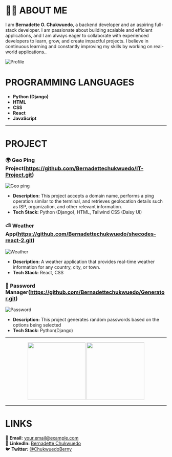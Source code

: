 # **👩‍💻 ABOUT ME**

I am **Bernadette O. Chukwuedo**, a backend developer and an aspiring full-stack developer. I am passionate about building scalable and efficient applications, and I am always eager to collaborate with experienced developers to learn, grow, and create impactful projects. I believe in continuous learning and constantly improving my skills by working on real-world applications..

![Profile](https://s3.amazonaws.com/shecodesio-production/uploads/files/000/161/266/original/softwarepro.jpg)

# **PROGRAMMING LANGUAGES**

- **Python (Django)**
- **HTML**
- **CSS**
- **React**
- **JavaScript**

---

# **PROJECT**

### 🌍 Geo Ping Project(https://github.com/Bernadettechukwuedo/IT-Project.git)

![Geo ping](https://s3.amazonaws.com/shecodesio-production/uploads/files/000/161/263/original/PROJECT1.png)

- **Description:** This project accepts a domain name, performs a ping operation similar to the terminal, and retrieves geolocation details such as ISP, organization, and other relevant information.
- **Tech Stack:** Python (Django), HTML, Tailwind CSS (Daisy UI)

### ⛅ Weather App(https://github.com/Bernadettechukwuedo/shecodes-react-2.git)

![Weather](https://s3.amazonaws.com/shecodesio-production/uploads/files/000/153/251/original/Screenshot_%2874%29.png)

- **Description:** A weather application that provides real-time weather information for any country, city, or town.
- **Tech Stack:** React, CSS

### 🔐 Password Manager(https://github.com/Bernadettechukwuedo/Generator.git)

![Password](https://s3.amazonaws.com/shecodesio-production/uploads/files/000/153/246/original/Screenshot_%2873%29.png)

- **Description:** This project generates random passwords based on the options being selected
- **Tech Stack:** Python(Django)

---

<p align="center">
  <img src="https://github-readme-stats.vercel.app/api/top-langs/?username=BernadetteChukwuedo&layout=compact&theme=radical" height="180px"/>
  <img src="https://github-readme-stats.vercel.app/api?username=BernadetteChukwuedo&show_icons=true&theme=radical" height="180px"/>
</p>

---

# **LINKS**

📩 **Email:** your.email@example.com  
💼 **LinkedIn:** [Bernadette Chukwuedo](https://www.linkedin.com/in/bernadettechukwuedo/)  
🐦 **Twitter:** [@ChukwuedoBerny](https://twitter.com/ChukwuedoBerny)
